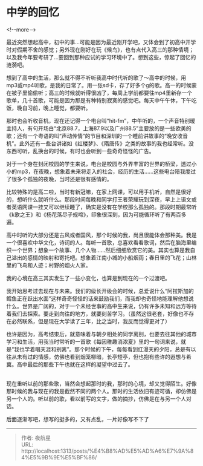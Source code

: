 # 中学的回忆


&lt;!--more--&gt;

最近突然想起高中，初中的事…可能是因为最近刚开学吧，又体会到了初高中开学时对假期不舍的感觉；另外现在刚好在玩《候鸟》，也有点代入高三的那种情境；以及我今年要考研了…要回到那种应试的学习环境中了。想到这些，惊起了回忆的涟漪吧。  

想到了高中的生活，那么就不得不听听我高中时代听的歌了～高中的时候，用mp3或mp4听歌，是我的日常了。用一张sd卡，存了好多个g的歌。高一的时候蒙在被子里偷偷听；高三的时候就听得很凶了，每周上学前都要往mp4里新存一个歌单，几十首歌，可能是因为那是有种特别寂寞的感觉吧。每天中午午休，下午吃饭，晚自习前，晚上睡觉，都要听。  

那时也会听收音机，现在还记得一个电台叫“hit-fm”，中午听的，一个声音特别暖主持人，有句开场白“北京88.7，上海87.9以及广州88.5”主要放的是一些欧美的歌；还有一个粤语的叫“声动传情”的节目和深圳的一个睡前讲故事的“晚安收音机”。此外还有一些台讲诸如《红楼梦》、《隋唐传》之类的故事的我也经常听。没东西可听，乱换台的时候，有时也会听到一些奇奇怪怪的广告。   

对于一个身在封闭校园的学生来说，电台是校园与外界丰富的世界的桥梁，透过小小的mp3，在夜晚，想象着未来将走入的社会，经历的生活……这些电台陪我度过了很多个孤独的夜晚，当时还是很有感情的。   

比较特殊的是高二啦，当时有新冠嘛，在家上网课，可以用手机听，自然是很好的，想听什么就听什么。那段时间每晚和同学打王者荣耀玩到深夜，早上上语文或者英语网课一挂又可以继续睡了，确实是没有在学校那么孤独的。那段时期最常听《k歌之王》和《杨花落尽子规啼》，印象很深刻，因为可能循环听了有两百多遍。  

高中时听的大部分还是古风或者国风，那个时候的我，尚且很能体会那种美。我是一个很喜欢中华文化，诗词的人。每听一首歌，总喜欢看看歌词，然后在脑海里编织一个世界；想象一个故事、几个人物……然后细细欣赏它的美。其实也算是我自己溢出的感情的映射和寄托吧。想象着江南小城的小船烟雨；春日里的飞花；山林里的飞鸟和人迹；村野的烟火人家。  

我的心境在高三其实发生了一些小变化，也算是到现在的一个过渡吧。       

我开始思考过去现在与未来。我们的级长开级会的时候，总爱说什么“阿拉斯加的鳕鱼正在跃出水面”这样奇奇怪怪的话来鼓励我们，而我却也奇怪地能理解他想说什么。世界是广阔的，对于一个未经世事的高中生来说，仍有许多未知和远方等待着我们去探索。要走到向往的地方，就要刻苦学习。（虽然这很老套，好像也不存在必然联系，但是现在大学读了三年，比之当时，我反而觉得更对了）           

也许是因为，高考结束后，就意味着与朝夕相处的同学离别，也要去往其他的城市学习和生活，用我当时常听的一首歌《每因稚趣消浓夏》里的一句词来说，就是“我也学着唱天涯和别离”。那个时候的下午，每每看到红漫天的夕阳，总是有以往从未有过的情感，仿佛也看到烟笼柳暗，长亭短亭，但也抱有些许的遐想与希冀。高中最后的那些下午也就在这样的凝望中过去了。                
​       

现在重听以前的那些歌，当然会想起那时的我，那时的心境，却又觉得陌生。好像那时候的我与现在的我是截然不同的两个人。那时的生活依旧有迹可循，却仿佛是另一个人的。听以前的歌，看以前写的文字，做的摘抄，仿佛是在与另一个人对话。        


   



后面逐渐写吧，想写的挺多的，又有点乱，一片好像写不下了


---

> 作者: 夜航星  
> URL: http://localhost:1313/posts/%E4%B8%AD%E5%AD%A6%E7%9A%84%E5%9B%9E%E5%BF%86/  

